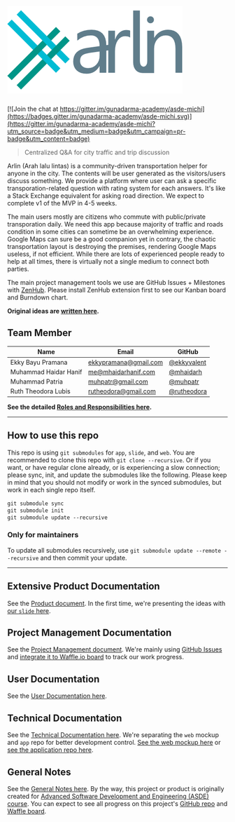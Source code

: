 # ![Arlin by Michi](design/brand/arlin_logo_color.png)

[![Join the chat at https://gitter.im/gunadarma-academy/asde-michi](https://badges.gitter.im/gunadarma-academy/asde-michi.svg)](https://gitter.im/gunadarma-academy/asde-michi?utm_source=badge&utm_medium=badge&utm_campaign=pr-badge&utm_content=badge)

> Centralized Q&A for city traffic and trip discussion

Arlin (Arah lalu lintas) is a community-driven transportation helper for anyone in the city. The contents will be user generated as the visitors/users discuss something. We provide a platform where user can ask a specific transporation-related question with rating system for each answers. It's like a Stack Exchange equivalent for asking road direction. We expect to complete v1 of the MVP in 4-5 weeks.

The main users mostly are citizens who commute with public/private transporation daily. We need this app because majority of traffic and roads condition in some cities can sometime be an overwhelming experience. Google Maps can sure be a good companion yet in contrary, the chaotic transportation layout is destroying the premises, rendering Google Maps useless, if not efficient. While there are lots of experienced people ready to help at all times, there is virtually not a single medium to connect both parties.

The main project management tools we use are GitHub Issues + Milestones with [ZenHub](https://zenhub.io). Please install ZenHub extension first to see our Kanban board and Burndown chart.

**Original ideas are [written here](docs/IDEAS.markdown).**

## Team Member

| Name                  | Email                 | GitHub |
|-----------------------|-----------------------|--------|
| Ekky Bayu Pramana     | ekkypramana@gmail.com | [@ekkyvalent](https://github.com/ekkyvalent)
| Muhammad Haidar Hanif | me@mhaidarhanif.com   | [@mhaidarh](https://github.com/mhaidarh)
| Muhammad Patria       | muhpatr@gmail.com     | [@muhpatr](https://github.com/muhpatr)
| Ruth Theodora Lubis   | rutheodora@gmail.com  | [@rutheodora](https://github.com/rutheodora)

**See the detailed [Roles and Responsibilities here](docs/ROLES.markdown).**

--------------------------------------------------

## How to use this repo

This repo is using `git submodules` for `app`, `slide`, and `web`. You are recommended to clone this repo with `git clone --recursive`. Or if you want, or have regular clone already, or is experiencing a slow connection; please sync, init, and update the submodules like the following. Please keep in mind that you should not modify or work in the synced submodules, but work in each single repo itself.

```
git submodule sync
git submodule init
git submodule update --recursive
```

### Only for maintainers

To update all submodules recursively, use `git submodule update --remote --recursive` and then commit your update.

--------------------------------------------------

## Extensive Product Documentation

See the [Product document](docs/product.markdown).
In the first time, we're presenting the ideas with [our `slide` here](https://github.com/gunadarma-academy/asde-michi-slide).

## Project Management Documentation

See the [Project Management document](docs/project-management.markdown).
We're mainly using [GitHub Issues](https://github.com/gunadarma-academy/asde-michi/issues) and [integrate it to Waffle.io board](https://waffle.io/gunadarma-academy/asde-michi) to track our work progress.

## User Documentation

See the [User Documentation here](docs/user-documentation.markdown).

## Technical Documentation

See the [Technical Documentation here](docs/technical-documentation.markdown).
We're separating the `web` mockup and `app` repo for better development control. [See the web mockup here](https://github.com/gunadarma-academy/asde-michi-web) or [see the application repo here](https://github.com/gunadarma-academy/asde-michi-app).

## General Notes

See the [General Notes here](docs/NOTES.markdown).
By the way, this project or product is originally created for [Advanced Software Development and Engineering (ASDE) course](https://github.com/gunadarma-academy/ASDE). You can expect to see all progress on this project's [GitHub repo](https://github.com/gunadarma-academy/asde-michi) and [Waffle board](https://waffle.io/gunadarma-academy/asde-michi).

